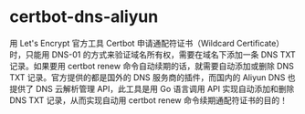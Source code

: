 # certbot-dns-aliyun
用 Let's Encrypt 官方工具 Certbot 申请通配符证书（Wildcard Certificate）时，只能用 DNS-01 的方式来验证域名所有权，需要在域名下添加一条 DNS TXT 记录。如果要用 certbot renew 命令自动续期的话，就需要自动添加或删除 DNS TXT 记录。官方提供的都是国外的 DNS 服务商的插件，而国内的 Aliyun DNS 也提供了 DNS 云解析管理 API，此工具是用 Go 语言调用 API 实现自动添加和删除 DNS TXT 记录，从而实现自动用 certbot renew 命令续期通配符证书的目的！
